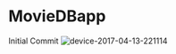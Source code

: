 # MovieDBapp
Initial Commit
![device-2017-04-13-221114](https://cloud.githubusercontent.com/assets/18667862/25033988/e4ff705a-2097-11e7-9cec-b541bdfe60b9.png)
